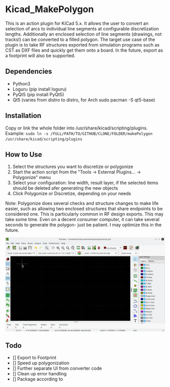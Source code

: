 # Kicad_MakePolygon

This is an action plugin for KiCad 5.x. It allows the user to convert an selection of arcs to individual line segments at configurable discretization lengths. Additionally an enclosed selection of line segments (drawings, not tracks!) can be converted to a filled polygon. The target use case of the plugin is to take RF structures exported from simulation programs such as CST as DXF files and quickly get them onto a board. In the future, export as a footprint will also be supported.

## Dependencies
 - Python3
 - Loguru (pip install loguru)
 - PyQt5 (pip install PyQt5)
 - Qt5 (varies from distro to distro, for Arch sudo pacman -S qt5-base)

## Installation
Copy or link the whole folder into /usr/share/kicad/scripting/plugins. Example: `sudo ln -s /FULL/PATH/TO/GITHUB/CLONE/FOLDER/makePolygon /usr/share/kicad/scripting/plugins`

## How to Use
1. Select the structures you want to discretize or polygonize
2. Start the action script from the "Tools -> External Plugins... -> Polygonize" menu
3. Select your configuration: line width, result layer, if the selected items should be deleted afer generating the new objects
4. Click Polygonize or Discretize, depending on your needs

Note: Polygonize does several checks and structure changes to make life easier, such as allowing two enclosed structures that share endpoints to be considered one. This is particularly common in RF design exports. This may take some time. Even on a decent consumer computer, it can take several seconds to generate the polygon- just be patient. I may optimize this in the future.

![Demo](/Support/demo.gif)

## Todo
 - [] Export to Footprint
 - [] Speed up polygonization
 - [] Further separate UI from converter code 
 - [] Clean up error handling
 - [] Package according to 
 

